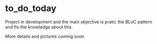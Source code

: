 # to_do_today

Project in development and the main objective is pratic the BLoC pattern and fix the knowledge about this.

More details and pictures coming soon
